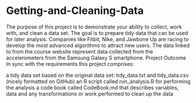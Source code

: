 # Getting-and-Cleaning-Data
The purpose of this project is to demonstrate your ability to collect, work with, and clean a data set. The goal is to prepare tidy data that can be used for later analysis.
Companies like Fitbit, Nike, and Jawbone Up are racing to develop the most advanced algorithms to attract new users. The data linked to from the course website represent data collected from the accelerometers from the Samsung Galaxy S smartphone.
Project Outcome
In sync with the requirements this project comprises:

a tidy data set based on the original data set: tidy_data.txt and tidy_data.csv (nicely formatted on GitHub)
an R script called run_analysis.R for performing the analysis
a code book called CodeBook.md that describes variables, data and any transformations or work performed to clean up the data
